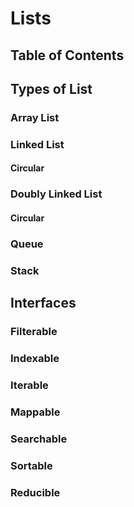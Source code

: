 # Lists

## Table of Contents

## Types of List

### Array List

### Linked List

#### Circular

### Doubly Linked List

#### Circular

### Queue

### Stack

## Interfaces

### Filterable

### Indexable

### Iterable

### Mappable


### Searchable

### Sortable

### Reducible



